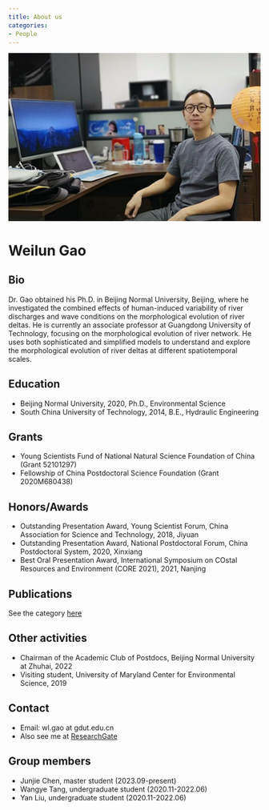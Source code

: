 ```yaml
---
title: About us
categories: 
- People
---
```


![profile](/assets/images/people/WLG2.jpg)
# Weilun Gao
## Bio
Dr. Gao obtained his Ph.D. in Beijing Normal University, Beijing, where he investigated the combined effects of human-induced variability of river discharges and wave conditions on the morphological evolution of river deltas. He is currently an associate professor at Guangdong University of Technology, focusing on the morphological evolution of river network. He uses both sophisticated and simplified models to understand and explore the morphological evolution of river deltas at different spatiotemporal scales.

## Education
- Beijing Normal University, 2020, Ph.D., Environmental Science 
- South China University of Technology, 2014, B.E., Hydraulic Engineering

## Grants
- Young Scientists Fund of National Natural Science Foundation of China (Grant 52101297)
- Fellowship of China Postdoctoral Science Foundation (Grant 2020M680438)

## Honors/Awards
- Outstanding Presentation Award, Young Scientist Forum, China Association for Science and Technology, 2018, Jiyuan
- Outstanding Presentation Award, National Postdoctoral Forum, China Postdoctoral System, 2020, Xinxiang
- Best Oral Presentation Award, International Symposium on COstal Resources and Environment (CORE 2021), 2021, Nanjing

## Publications
See the category [here](https://weilungao.github.io/category/#/Publication)

## Other activities
- Chairman of the Academic Club of Postdocs, Beijing Normal University at Zhuhai, 2022
- Visiting student, University of Maryland Center for Environmental Science, 2019

## Contact
- Email: wl.gao at gdut.edu.cn
- Also see me at [ResearchGate](https://www.researchgate.net/profile/Weilun_Gao2)

## Group members
- Junjie Chen, master student (2023.09-present)
- Wangye Tang, undergraduate student (2020.11-2022.06)
- Yan Liu, undergraduate student (2020.11-2022.06)



